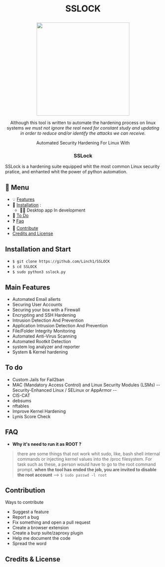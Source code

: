 <h1><p align="center">
SSLOCK
</p></h1> 

<!--- <pre><p align="center">
    
         .:+shdmNMMMMMMNmdhs+:.         
     -MMNMMMMMMMMMMMMMMMMMMMMMMNMM-     
    `MMMMMMMMMMMMMMMMMMMMMMMMMMMMMM     
    `MMMMMMMMMMMNMMMMMMNMMMMMMMMMMM     
    `MMMMMMMMMy`-SSLock-`yMMMMMMMMM     
    `MMMMMMMMMN .MMMMMM. NMMMMMMMMM     
    `MMMMMMMMMm :MMMMMM: mMMMMMMMMM     
    `MMMMMMMMMN+yMMMMMMy+NMMMMMMMMM     
    `MMMMMMMN-............-NMMMMMMM     
    `MMMMMMMm              mMMMMMMM     
    `MMMMMMMm              mMMMMMMM     
     dMMMMMMm              mMMMMMMd     
     .NMMMMMm              mMMMMMN.     
      .mMMMMN-............-NMMMMm.      
       `sMMMMMMMMMMMMMMMMMMMMMMs`       
         -dMMMMMMMMMMMMMMMMMMd-         
           :mMMMMMMMMMMMMMMm:           
             :dMMMMMMMMMMd:             
               -yMMMMMMy-               
                 `+mm+`                 

</pre></p> --->

<p align="center" >
  <img  src="https://i.ibb.co/23ngSkt/shield.png" width=300>
</p>

<p align="center">
Although this tool is written to automate the hardening process on linux systems
<i>we must not ignore the real need for constant study and updating in order to reduce and/or identify the attacks we can receive.</i>
</p>


<p align="center">
Automated Security Hardening For Linux With
</p>
<h3><p align="center">
SSLock
</p></h3> 

SSLock is a hardening suite equipped whit the most common Linux security pratice, and enhanted whit the power of python automation.

## 📎 Menu
- 💡 [Features](#main-features)
- 💾 [Installation](#installation) :
    - 👨‍💻 Desktop app In development
- 📝 [To Do](#to-do)
- :question: [Faq](#faq) 
- :large_orange_diamond: [Contribute](contribution-credits--license)
- [Credits and License](#credits--license)

## Installation and Start

- `$ git clone https://github.com/Linch1/SSLOCK`
- `$ cd SSLOCK`
- `$ sudo python3 sslock.py`

## Main Features

* Automated Email allerts
* Securing User Accounts
* Securing your box with a Firewall
* Encrypting and SSH Hardening
* Intrusion Detection And Prevention
* Application Intrusion Detection And Prevention
* File/Folder Integrity Monitoring
* Automated Anti-Virus Scanning
* Automated Rootkit Detection
* system log analyzer and reporter
* System & Kernel hardening

## To do

* Custom Jails for Fail2ban
* MAC (Mandatory Access Control) and Linux Security Modules (LSMs) -- Security-Enhanced Linux / SELinux  or AppArmor --
* CIS-CAT 
* debsums 
* nftables 
* Improve Kernel Hardening
* Lynis Score Check

## FAQ
- **Why it's need to run it as ROOT ?**
>there are some things that not work whit sudo, like, bash shell internal commands or injecting kernel values into the /proc filesystem. For task such as these, a person would have to go to the root command prompt.
**when the tool has ended the job, you are invited to disable the root account** --> `$ sudo passwd -l root`


## Contribution
Ways to contribute

   * Suggest a feature
   * Report a bug
   * Fix something and open a pull request
   * Create a browser extension
   * Create a burp suite/zaproxy plugin
   * Help me document the code
   * Spread the word
   
## Credits & License
